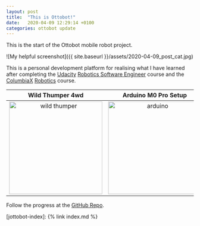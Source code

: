 ```yaml
---
layout: post
title:  "This is Ottobot!"
date:   2020-04-09 12:29:14 +0100
categories: ottobot update
---
```

This is the start of the Ottobot mobile robot project.

![My helpful screenshot]({{ site.baseurl }}/assets/2020-04-09_post_cat.jpg)

This is a personal development platform for realising what I have learned after completing the [Udacity](www.udacity.com) [Robotics Software Engineer](https://confirm.udacity.com/9NJFA22) course and the [ColumbiaX](https://www.edx.org/school/columbiax) [Robotics](https://www.edx.org/course/robotics-2) course.

Wild Thumper 4wd           |  Arduino M0 Pro Setup
:-------------------------:|:-------------------------:
<img src="{{ site.baseurl }}/assets/2020-04-09_post_wildthumper.jpg" alt="wild thumper" width="auto" height="250">  |  <img src="{{ site.baseurl }}/assets/2020-04-09_post_battery.jpg" alt="arduino" width="auto" height="250">

Follow the progress at the [GitHub Repo][ottobot-github].

[ottobot-github]:   https://github.com/willhunt/ottobot
[jottobot-index]:   {% link index.md %}
